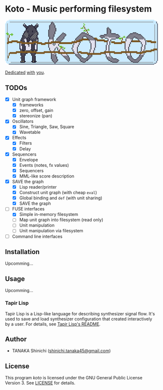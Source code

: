 # Koto - Music performing filesystem

![koto logo](koto-logo.gif)

[Dedicated](https://twitter.com/tobuzoo7/status/999061314818359296) [with](https://twitter.com/tobuzoo7/status/1021623019465146368) [you](https://mobile.twitter.com/sin_clav/status/1069065073912496130).

## TODOs

- [x] Unit graph framework
    - [x] frameworks
    - [x] zero, offset, gain
    - [x] stereonize (pan)
- [x] Oscillators
    - [x] Sine, Triangle, Saw, Square
    - [x] Wavetable
- [x] Effects
    - [x] Filters
    - [x] Delay
- [x] Sequencers
    - [x] Envelope
    - [x] Events (notes, fx values)
    - [x] Sequencers
    - [x] MML-like score description
- [x] SAVE the graph
    - [x] Lisp reader/printer
    - [x] Construct unit graph (with cheap `eval`)
    - [x] Global binding and `def` (with unit sharing)
    - [x] SAVE the graph
- [ ] FUSE interfaces
    - [x] Simple in-memory filesystem
    - [ ] Map unit graph into filesystem (read only)
    - [ ] Unit manipulation
    - [ ] Unit manipulation via filesystem
- [ ] Command line interfaces

## Installation

Upcomming...

## Usage

Upcomming...

### Tapir Lisp

Tapir Lisp is a Lisp-like language for describing synthesizer signal flow.
It's used to save and load synthesizer configuration that created interactively by a user.
For details, see [Tapir Lisp's README](src/tapirlisp/README.md).

## Author

- TANAKA Shinichi (<shinichi.tanaka45@gmail.com>)

## License

This program *koto* is licensed under the GNU General Public License Version 3. See [LICENSE](LICENSE) for details.
